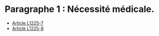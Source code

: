 # Paragraphe 1 : Nécessité médicale.

* [Article L1225-7](./LEGIARTI000006900886.md)
* [Article L1225-8](./LEGIARTI000006900887.md)

